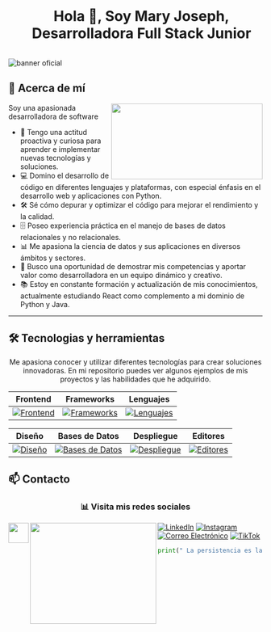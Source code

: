 <!--h1 without bottom border-->
<div id="user-content-toc">
  <ul align="center">
    <summary><h1 style="display: inline-block">Hola 👋, Soy Mary Joseph, Desarrolladora Full Stack Junior </h1></summary>
  </ul>
</div>

![banner oficial](https://github.com/Emjey25/Emjey25/assets/110546904/9b84532f-fea7-40c2-9d6d-2bead674ea54)



## 🚀 Acerca de mí
<img align="right" width="300" height="150" src="https://media.giphy.com/media/coxQHKASG60HrHtvkt/giphy.gif?cid=ecf05e47rl29lk1rsqp0p06ndmg4xlfcq6oamcvq8nezytvq&ep=v1_gifs_related&rid=giphy.gif&ct=g">

Soy una apasionada desarrolladora de software 

- 🌱 Tengo una actitud proactiva y curiosa para aprender e implementar nuevas tecnologías y soluciones.
- 💻 Domino el desarrollo de código en diferentes lenguajes y plataformas, con especial énfasis en el desarrollo web y aplicaciones con Python.
- 🛠️ Sé cómo depurar y optimizar el código para mejorar el rendimiento y la calidad.
- 🗄️ Poseo experiencia práctica en el manejo de bases de datos relacionales y no relacionales.
- 📊 Me apasiona la ciencia de datos y sus aplicaciones en diversos ámbitos y sectores.
- 🌟 Busco una oportunidad de demostrar mis competencias y aportar valor como desarrolladora en un equipo dinámico y creativo.
- 📚 Estoy en constante formación y actualización de mis conocimientos, actualmente estudiando React como complemento a mi dominio de Python y Java.
  
---

   

## 🛠️ Tecnologias y herramientas
<!--description #2 herramientas y tecnologias -->
<p align="center">
Me apasiona conocer y utilizar diferentes tecnologías para crear soluciones innovadoras. En mi repositorio puedes ver algunos ejemplos de mis proyectos y las habilidades que he adquirido.
</p>


<div align="center">

| Frontend | Frameworks | Lenguajes |
| ---------|------------|-----------|
| [![Frontend](https://skillicons.dev/icons?i=html,css,sass,js)](https://skillicons.dev) | [![Frameworks](https://skillicons.dev/icons?i=react,bootstrap,django,spring,tailwind)](https://skillicons.dev) | [![Lenguajes](https://skillicons.dev/icons?i=java,py,cs)](https://skillicons.dev) |

| Diseño | Bases de Datos | Despliegue | Editores |
| -------|-----------------|------------|----------|
| [![Diseño](https://skillicons.dev/icons?i=figma,xd)](https://skillicons.dev) | [![Bases de Datos](https://skillicons.dev/icons?i=mysql,mongodb,sqlite,postgres)](https://skillicons.dev) | [![Despliegue](https://skillicons.dev/icons?i=git,github,netlify,gitlab)](https://skillicons.dev) | [![Editores](https://skillicons.dev/icons?i=vscode,visualstudio,androidstudio)](https://skillicons.dev) |

</div>


## 📫 Contacto   
<div align="center">
<h3>📊 Visita mis redes sociales</h3> <img align="left"  width="40" height="40" src="https://techstack-generator.vercel.app/python-icon.svg">
</div>
<img align="left" width="250" height="200" src="https://user-images.githubusercontent.com/74038190/219925470-37670a3b-c3e2-4af7-b468-673c6dd99d16.png">

[![LinkedIn](https://img.shields.io/badge/LinkedIn-0A66C2?style=for-the-badge&logo=linkedin&logoColor=white)](https://www.linkedin.com/in/majocausildev25/#:~:text=www.linkedin.com/in/majocausildev25)
[![Instagram](https://img.shields.io/badge/Instagram-E4405F?style=for-the-badge&logo=instagram&logoColor=white)](https://www.instagram.com/mary_josephdev?utm_source=qr&igsh=NXl6d25oamNrY2o3)
[![Correo Electrónico](https://img.shields.io/badge/Correo%20Electr%C3%B3nico-D14836?style=for-the-badge&logo=mail.ru&logoColor=white)](majocausil16@gmail.com)
[![TikTok](https://img.shields.io/badge/TikTok-000000?style=for-the-badge&logo=tiktok&logoColor=white)](https://www.tiktok.com/@mariacausil61?_t=8insh3dkTLR&_r=1)

```python
print(" La persistencia es la clave en programación. ¡No te rindas!"); 
